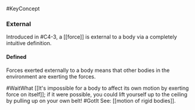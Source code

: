 #KeyConcept

### External
Introduced in #C4-3, a [[force]] is external to a body via a completely intuitive definition.

#### Defined
Forces exerted externally to a body means that other bodies in the environment are exerting the forces.

#WaitWhat [[It's impossible for a body to affect its own motion by exerting force on itself]]; if it were possible, you could lift yourself up to the ceiling by pulling up on your own belt! #GotIt See: [[motion of rigid bodies]].